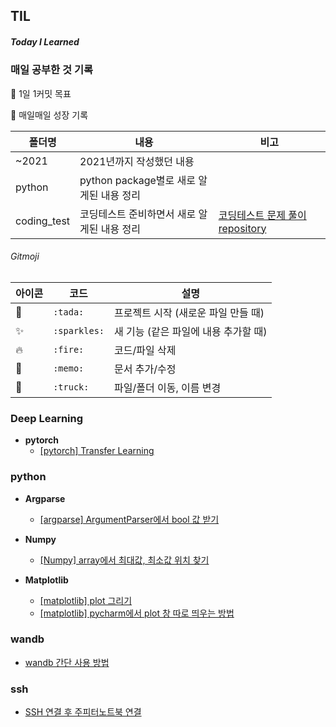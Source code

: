 ## TIL

##### Today I Learned



###  매일 공부한 것 기록

 :pushpin: 1일 1커밋 목표 

 **:seedling:** 매일매일 성장 기록

| 폴더명    | 내용                                        | 비고                                                         |
| --------- | ------------------------------------------- | ------------------------------------------------------------ |
| ~2021     | 2021년까지 작성했던 내용                    |                                                              |
| python    | python package별로 새로 알게된 내용 정리    |                                                              |
| coding_test | 코딩테스트 준비하면서 새로 알게된 내용 정리 | [코딩테스트 문제 풀이 repository](https://github.com/Soyoung24/coding-test) |





###### Gitmoji 

| 아이콘     | 코드         | 설명                                 |
| ---------- | ------------ | ------------------------------------ |
| :tada:     | `:tada:`     | 프로젝트 시작 (새로운 파일 만들 때)  |
| :sparkles: | `:sparkles:` | 새 기능 (같은 파일에 내용 추가할 때) |
| :fire:     | `:fire:`     | 코드/파일 삭제                       |
| :memo:     | `:memo:`     | 문서 추가/수정                       |
| :truck:    | `:truck:`    | 파일/폴더 이동, 이름 변경            |

### Deep Learning
- **pytorch**
  - [[pytorch] Transfer Learning](https://github.com/Soyoung24/TIL/blob/master/deep_learning/%5Bpytorch%5D%20Transfer%20Learning.md)


### python
- **Argparse**
  - [[argparse] ArgumentParser에서 bool 값 받기](https://github.com/Soyoung24/TIL/blob/master/python/%5Bargparse%5D%20ArgumentParser%EC%97%90%EC%84%9C%20bool%20%EA%B0%92%20%EB%B0%9B%EA%B8%B0.md)

- **Numpy**
  - [[Numpy] array에서 최대값, 최소값 위치 찾기](https://github.com/Soyoung24/TIL/blob/master/python/%5BNumpy%5D%20array%EC%97%90%EC%84%9C%20%EC%B5%9C%EB%8C%80%EA%B0%92%2C%20%EC%B5%9C%EC%86%8C%EA%B0%92%20%EC%9C%84%EC%B9%98%20%EC%B0%BE%EA%B8%B0.md)

- **Matplotlib**
  - [[matplotlib] plot 그리기](https://github.com/Soyoung24/TIL/blob/master/python/%5Bmatplotlib%5D%20plot%20%EA%B7%B8%EB%A6%AC%EA%B8%B0.md)
  - [[matplotlib] pycharm에서 plot 창 따로 띄우는 방법](https://github.com/Soyoung24/TIL/blob/master/python/%5Bmatplotlib%5D%20pycharm%EC%97%90%EC%84%9C%20plot%20%EC%B0%BD%20%EB%94%B0%EB%A1%9C%20%EB%9D%84%EC%9A%B0%EB%8A%94%20%EB%B0%A9%EB%B2%95.md)


### wandb
- [wandb 간단 사용 방법](https://github.com/Soyoung24/TIL/blob/master/wandb/WandB%20%EA%B0%84%EB%8B%A8%20%EC%82%AC%EC%9A%A9%20%EB%B0%A9%EB%B2%95.md)


### ssh
- [SSH 연결 후 주피터노트북 연결](https://github.com/Soyoung24/TIL/blob/master/ssh/SSH%20%EC%97%B0%EA%B2%B0%20%ED%9B%84%20%EC%A3%BC%ED%94%BC%ED%84%B0%EB%85%B8%ED%8A%B8%EB%B6%81%20%EC%97%B0%EA%B2%B0.md)
